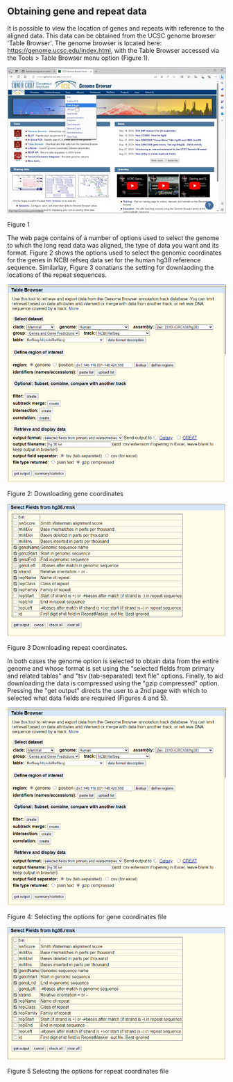 ## Obtaining gene and repeat data
It is possible to view the location of genes and repeats with reference to the aligned data. This data can be obtained from the UCSC genome browser 'Table Browser'. The genome browser is located here: https://genome.ucsc.edu/index.html, with the Table Browser accessed via the Tools > Table Browser menu option (Figure 1). 

![Figure 1](fig1_genomeBrowser.jpg)

Figure 1

The web page contains of a number of options used to select the genome to which the long read data was aligned, the type of data you want and its format. Figure 2 shows the options used to select the genomic coordinates for the genes in NCBI refseq data set for the human hg38 reference sequence. Similarlay, Figure 3 conatians the setting for downlaoding the locations of the repeat sequences.

![Figure 2](fig2_genes.png)

Figure 2: Downloading gene coordinates

![Figure 3](fig2_repeats.png)

Figure 3 Downloading repeat coordinates.

In both cases the genome option is selected to obtain data from the entire genome and whose format is set using the "selected fields from primary and related tables" and "tsv (tab-separated) text file" options. Finally, to aid downloading the data is compressed using the "gzip compressed" option. Pressing the "get output" directs the user to a 2nd page with which to selected what data fields are required (Figures 4 and 5).

![Figure 4](fig2_genes.png)

Figure 4: Selecting the options for gene coordinates file

![Figure 5](fig2_repeats.png)

Figure 5 Selecting the options for repeat coordinates file